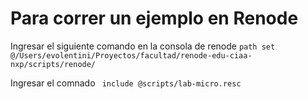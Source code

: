 # Para correr un ejemplo en Renode

Ingresar el siguiente comando en la consola de renode
`path set @/Users/evolentini/Proyectos/facultad/renode-edu-ciaa-nxp/scripts/renode/`

Ingresar el comnado
` include @scripts/lab-micro.resc`